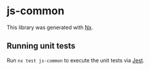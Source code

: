 # js-common

This library was generated with [Nx](https://nx.dev).

## Running unit tests

Run `nx test js-common` to execute the unit tests via [Jest](https://jestjs.io).
